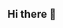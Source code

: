 ## Hi there 👋

<!--
**biggar2r/biggar2r** is a ✨ _special_ ✨ repository because its `README.md` (this file) appears on your GitHub profile.

- 🔭 I’m currently working on python coding 
- 🌱 I’m currently learning the fundenmentals of quantum machanics 
- 🤔 I’m looking for help with ...
- 📫 How to reach me: Email: biggar2@mcmaster.ca
- 😄 Pronouns: He/Him
- ⚡ Fun fact: I enjoy physical fitness 

##

